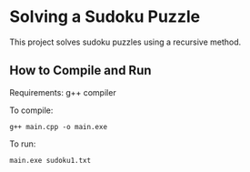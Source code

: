 # Solving a Sudoku Puzzle

This project solves sudoku puzzles using a recursive method.

## How to Compile and Run

Requirements:
g++ compiler

To compile: 
```
g++ main.cpp -o main.exe
```

To run: 
```
main.exe sudoku1.txt
```

